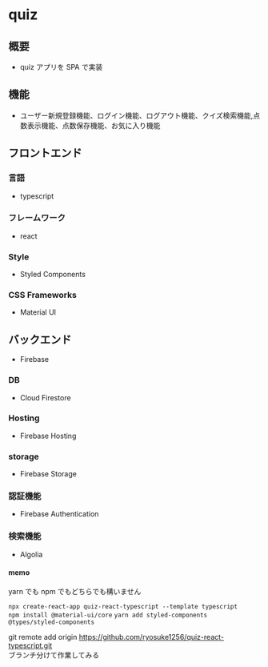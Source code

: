 # quiz

## 概要

- quiz アプリを SPA で実装

## 機能

- ユーザー新規登録機能、ログイン機能、ログアウト機能、クイズ検索機能,点数表示機能、点数保存機能、お気に入り機能

## フロントエンド　

### 言語

- typescript

### フレームワーク

- react

### Style

- Styled Components

### CSS Frameworks

- Material UI

## バックエンド

- Firebase

### DB

- Cloud Firestore

### Hosting

- Firebase Hosting

### storage

- Firebase Storage

### 認証機能

- Firebase Authentication

### 検索機能

- Algolia

#### memo

yarn でも npm でもどちらでも構いません

`npx create-react-app quiz-react-typescript --template typescript `  
`npm install @material-ui/core`
`yarn add styled-components @types/styled-components`

git remote add origin https://github.com/ryosuke1256/quiz-react-typescript.git <br>
ブランチ分けて作業してみる
